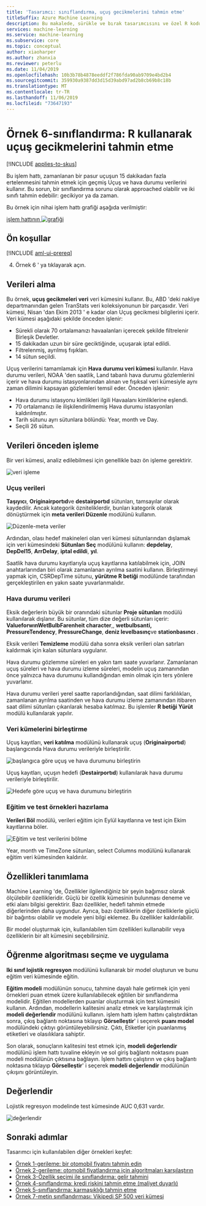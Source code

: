 ```yaml
---
title: 'Tasarımcı: sınıflandırma, uçuş gecikmelerini tahmin etme'
titleSuffix: Azure Machine Learning
description: Bu makalede, sürükle ve bırak tasarımcısını ve özel R kodunu kullanarak uçuş gecikmelerini tahmin etmek için bir makine öğrenimi modelinin nasıl oluşturulacağı gösterilmektedir.
services: machine-learning
ms.service: machine-learning
ms.subservice: core
ms.topic: conceptual
author: xiaoharper
ms.author: zhanxia
ms.reviewer: peterlu
ms.date: 11/04/2019
ms.openlocfilehash: 10b3b78b4878eeddf2f786fda90ab9709e4bd2b4
ms.sourcegitcommit: 359930a9387dd3d15d39abd97ad2b8cb69b8c18b
ms.translationtype: MT
ms.contentlocale: tr-TR
ms.lasthandoff: 11/06/2019
ms.locfileid: "73647193"
---
```

# <a name="sample-6---classification-predict-flight-delays-using-r"></a>Örnek 6-sınıflandırma: R kullanarak uçuş gecikmelerini tahmin etme
[!INCLUDE [applies-to-skus](../../../includes/aml-applies-to-enterprise-sku.md)]

Bu işlem hattı, zamanlanan bir pasur uçuşun 15 dakikadan fazla ertelenmesini tahmin etmek için geçmiş Uçuş ve hava durumu verilerini kullanır. Bu sorun, bir sınıflandırma sorunu olarak approached olabilir ve iki sınıfı tahmin edebilir: gecikiyor ya da zaman.

Bu örnek için nihai işlem hattı grafiği aşağıda verilmiştir:

[işlem hattının ![grafiği](media/how-to-ui-sample-classification-predict-flight-delay/pipeline-graph.png)](media/how-to-ui-sample-classification-predict-credit-risk-cost-sensitive/graph.png#lightbox)

## <a name="prerequisites"></a>Ön koşullar

[!INCLUDE [aml-ui-prereq](../../../includes/aml-ui-prereq.md)]

4. Örnek 6 ' ya tıklayarak açın.

## <a name="get-the-data"></a>Verileri alma

Bu örnek, **uçuş gecikmeleri veri** veri kümesini kullanır. Bu, ABD 'deki nakliye departmanından gelen TranStats veri koleksiyonunun bir parçasıdır. Veri kümesi, Nisan 'dan Ekim 2013 ' e kadar olan Uçuş gecikmesi bilgilerini içerir. Veri kümesi aşağıdaki şekilde önceden işlenir:

* Sürekli olarak 70 ortalamanızı havaalanları içerecek şekilde filtrelenir Birleşik Devletler.
* 15 dakikadan uzun bir süre geciktiğinde, uçuşarak iptal edildi.
* Filtrelenmiş, ayrılmış fışıkları.
* 14 sütun seçildi.

Uçuş verilerini tamamlamak için **Hava durumu veri kümesi** kullanılır. Hava durumu verileri, NOAA 'den saatlik, Land tabanlı hava durumu gözlemlerini içerir ve hava durumu istasyonlarından alınan ve fışıksal veri kümesiyle aynı zaman dilimini kapsayan gözlemleri temsil eder. Önceden işlenir:

* Hava durumu istasyonu kimlikleri ilgili Havaalanı kimliklerine eşlendi.
* 70 ortalamanızı ile ilişkilendirilmemiş Hava durumu istasyonları kaldırılmıştır.
* Tarih sütunu ayrı sütunlara bölündü: Year, month ve Day.
* Seçili 26 sütun.

## <a name="pre-process-the-data"></a>Verileri önceden işleme

Bir veri kümesi, analiz edilebilmesi için genellikle bazı ön işleme gerektirir.

![veri işleme](media/how-to-ui-sample-classification-predict-flight-delay/data-process.png)

### <a name="flight-data"></a>Uçuş verileri

**Taşıyıcı**, **Originairportıd**ve **destairportıd** sütunları, tamsayılar olarak kaydedilir. Ancak kategorik özniteliklerdir, bunları kategorik olarak dönüştürmek için **meta verileri Düzenle** modülünü kullanın.

![Düzenle-meta veriler](media/how-to-ui-sample-classification-predict-flight-delay/edit-metadata.png)

Ardından, olası hedef makineleri olan veri kümesi sütunlarından dışlamak için veri kümesindeki **Sütunları Seç** modülünü kullanın: **depdelay**, **DepDel15**, **ArrDelay**, **iptal edildi**, **yıl**. 

Saatlik hava durumu kayıtlarıyla uçuş kayıtlarına katılabilmek için, JOIN anahtarlarından biri olarak zamanlanan ayrılma saatini kullanın. Birleştirmeyi yapmak için, CSRDepTime sütunu, **yürütme R betiği** modülünde tarafından gerçekleştirilen en yakın saate yuvarlanmalıdır. 

### <a name="weather-data"></a>Hava durumu verileri

Eksik değerlerin büyük bir oranındaki sütunlar **Proje sütunları** modülü kullanılarak dışlanır. Bu sütunlar, tüm dize değerli sütunları içerir: **ValueforwınWetBulbFarenheit character**,, **wetbulbsanti,** **PressureTendency**, **PressureChange**, **deniz levelbasınç**ve **stationbasıncı** .

Eksik verileri **Temizleme** modülü daha sonra eksik verileri olan satırları kaldırmak için kalan sütunlara uygulanır.

Hava durumu gözlemme süreleri en yakın tam saate yuvarlanır. Zamanlanan uçuş süreleri ve hava durumu izleme süreleri, modelin uçuş zamanından önce yalnızca hava durumunu kullandığından emin olmak için ters yönlere yuvarlanır. 

Hava durumu verileri yerel saatte raporlandığından, saat dilimi farklılıkları, zamanlanan ayrılma saatinden ve hava durumu izleme zamanından itibaren saat dilimi sütunları çıkarılarak hesaba katılmaz. Bu işlemler **R betiği Yürüt** modülü kullanılarak yapılır.

### <a name="joining-datasets"></a>Veri kümelerini birleştirme

Uçuş kayıtları, **veri katılma** modülünü kullanarak uçuş (**Originairportıd**) başlangıcında Hava durumu verileriyle birleştirilir.

 ![başlangıca göre uçuş ve hava durumunu birleştirin](media/how-to-ui-sample-classification-predict-flight-delay/join-origin.png)


Uçuş kayıtları, uçuşın hedefi (**Destairportıd**) kullanılarak hava durumu verileriyle birleştirilir.

 ![Hedefe göre uçuş ve hava durumunu birleştirin](media/how-to-ui-sample-classification-predict-flight-delay/join-destination.png)

### <a name="preparing-training-and-test-samples"></a>Eğitim ve test örnekleri hazırlama

**Verileri Böl** modülü, verileri eğitim için Eylül kayıtlarına ve test için Ekim kayıtlarına böler.

 ![Eğitim ve test verilerini bölme](media/how-to-ui-sample-classification-predict-flight-delay/split.png)

Year, month ve TimeZone sütunları, select Columns modülünü kullanarak eğitim veri kümesinden kaldırılır.

## <a name="define-features"></a>Özellikleri tanımlama

Machine Learning 'de, Özellikler ilgilendiğiniz bir şeyin bağımsız olarak ölçülebilir özellikleridir. Güçlü bir özellik kümesinin bulunması deneme ve etki alanı bilgisi gerektirir. Bazı özellikler, hedefi tahmin etmede diğerlerinden daha uygundur. Ayrıca, bazı özelliklerin diğer özelliklerle güçlü bir bağıntısı olabilir ve modele yeni bilgi eklemez. Bu özellikler kaldırılabilir.

Bir model oluşturmak için, kullanılabilen tüm özellikleri kullanabilir veya özelliklerin bir alt kümesini seçebilirsiniz.

## <a name="choose-and-apply-a-learning-algorithm"></a>Öğrenme algoritması seçme ve uygulama

**Iki sınıf lojistik regresyon** modülünü kullanarak bir model oluşturun ve bunu eğitim veri kümesinde eğitin. 

**Eğitim modeli** modülünün sonucu, tahmine dayalı hale getirmek için yeni örnekleri puan etmek üzere kullanılabilecek eğitilen bir sınıflandırma modelidir. Eğitilen modellerden puanlar oluşturmak için test kümesini kullanın. Ardından, modellerin kalitesini analiz etmek ve karşılaştırmak için **modeli değerlendir** modülünü kullanın.
işlem hattı işlem hattını çalıştırdıktan sonra, çıkış bağlantı noktasına tıklayıp **Görselleştir**' i seçerek **puanı model** modülündeki çıktıyı görüntüleyebilirsiniz. Çıktı, Etiketler için puanlanmış etiketleri ve olasılıklara sahiptir.

Son olarak, sonuçların kalitesini test etmek için, **modeli değerlendir** modülünü işlem hattı tuvaline ekleyin ve sol giriş bağlantı noktasını puan modeli modülünün çıktısına bağlayın. İşlem hattını çalıştırın ve çıkış bağlantı noktasına tıklayıp **Görselleştir**' i seçerek **modeli değerlendir** modülünün çıkışını görüntüleyin.

## <a name="evaluate"></a>Değerlendir
Lojistik regresyon modelinde test kümesinde AUC 0,631 vardır.

 ![değerlendir](media/how-to-ui-sample-classification-predict-flight-delay/evaluate.png)

## <a name="next-steps"></a>Sonraki adımlar

Tasarımcı için kullanılabilen diğer örnekleri keşfet:

- [Örnek 1-gerileme: bir otomobil fiyatını tahmin edin](how-to-designer-sample-regression-automobile-price-basic.md)
- [Örnek 2-gerileme: otomobil fiyatlandırma için algoritmaları karşılaştırın](how-to-designer-sample-regression-automobile-price-compare-algorithms.md)
- [Örnek 3-Özellik seçimi ile sınıflandırma: gelir tahmini](how-to-designer-sample-classification-predict-income.md)
- [Örnek 4-sınıflandırma: kredi riskini tahmin etme (maliyet duyarlı)](how-to-designer-sample-classification-credit-risk-cost-sensitive.md)
- [Örnek 5-sınıflandırma: karmaşıklığı tahmin etme](how-to-designer-sample-classification-churn.md)
- [Örnek 7-metin sınıflandırması: Vikipedi SP 500 veri kümesi](how-to-designer-sample-text-classification.md)